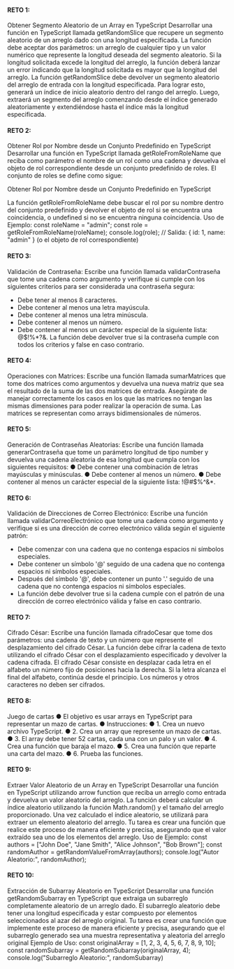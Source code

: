 #### RETO 1:
Obtener Segmento Aleatorio de un Array en TypeScript
Desarrollar una función en TypeScript llamada getRandomSlice que recupere un segmento aleatorio de un arreglo dado con una longitud especificada. La función debe aceptar dos parámetros: un arreglo de cualquier tipo y un valor numérico que represente la longitud deseada del segmento aleatorio.
Si la longitud solicitada excede la longitud del arreglo, la función deberá lanzar un error indicando que la longitud
solicitada es mayor que la longitud del arreglo.
La función getRandomSlice debe devolver un segmento aleatorio del arreglo de entrada con la longitud especificada. 
Para lograr esto, generará un índice de inicio aleatorio dentro del rango del arreglo. Luego, extraerá
un segmento del arreglo comenzando desde el índice generado
aleatoriamente y extendiéndose hasta el índice más la longitud especificada.

#### RETO 2:
Obtener Rol por Nombre desde un Conjunto Predefinido en TypeScript
Desarrollar una función en TypeScript llamada getRoleFromRoleName que reciba como parámetro el nombre
de un rol como una cadena y devuelva el objeto de rol correspondiente desde un conjunto predefinido de roles.
El conjunto de roles se define como sigue:
<!-- IMAGE -->
Obtener Rol por Nombre desde un Conjunto Predefinido en TypeScript

La función getRoleFromRoleName debe buscar el rol por su nombre dentro del conjunto
predefinido y devolver el objeto de rol si se encuentra una coincidencia, o undefined si no se
encuentra ninguna coincidencia.
Uso de Ejemplo:
const roleName = "admin";
const role = getRoleFromRoleName(roleName);
console.log(role); // Salida: { id: 1, name: "admin" } (o el objeto de rol
correspondiente)

#### RETO 3:
Validación de Contraseña:
Escribe una función llamada validarContraseña que tome una cadena como argumento y verifique si
cumple con los siguientes criterios para ser considerada una contraseña segura:
- Debe tener al menos 8 caracteres.
- Debe contener al menos una letra mayúscula.
- Debe contener al menos una letra minúscula.
- Debe contener al menos un número.
- Debe contener al menos un carácter especial de la siguiente lista: @$!%*?&.
La función debe devolver true si la contraseña cumple con todos los criterios y false en caso contrario.

#### RETO 4:
Operaciones con Matrices:
Escribe una función llamada sumarMatrices que tome dos matrices como argumentos y
devuelva una nueva matriz que sea el resultado de la suma de las dos matrices de entrada.
Asegúrate de manejar correctamente los casos en los que las matrices no tengan las mismas
dimensiones para poder realizar la operación de suma. Las matrices se representan como
arrays bidimensionales de números.

#### RETO 5:
Generación de Contraseñas Aleatorias:
Escribe una función llamada generarContraseña que tome un parámetro longitud de tipo
number y devuelva una cadena aleatoria de esa longitud que cumpla con los siguientes
requisitos:
● Debe contener una combinación de letras mayúsculas y minúsculas.
● Debe contener al menos un número.
● Debe contener al menos un carácter especial de la siguiente lista: !@#$%^&*.

#### RETO 6:
Validación de Direcciones de Correo Electrónico:
Escribe una función llamada validarCorreoElectrónico que tome una cadena como argumento y
verifique si es una dirección de correo electrónico válida según el siguiente patrón:
- Debe comenzar con una cadena que no contenga espacios ni símbolos especiales.
- Debe contener un símbolo '@' seguido de una cadena que no contenga espacios ni símbolos
especiales.
- Después del símbolo '@', debe contener un punto '.' seguido de una cadena que no contenga
espacios ni símbolos especiales.
- La función debe devolver true si la cadena cumple con el patrón de una dirección de correo
electrónico válida y false en caso contrario.

#### RETO 7:
Cifrado César:
Escribe una función llamada cifradoCesar que tome dos parámetros: una cadena de texto y un
número que represente el desplazamiento del cifrado César. La función debe cifrar la cadena de texto
utilizando el cifrado César con el desplazamiento especificado y devolver la cadena cifrada. El cifrado
César consiste en desplazar cada letra en el alfabeto un número fijo de posiciones hacia la derecha. Si
la letra alcanza el final del alfabeto, continúa desde el principio. Los números y otros caracteres no
deben ser cifrados.

#### RETO 8:
Juego de cartas
● El objetivo es usar arrays en TypeScript para representar un mazo de cartas.
● Instrucciones:
● 1. Crea un nuevo archivo TypeScript.
● 2. Crea un array que represente un mazo de cartas.
● 3. El array debe tener 52 cartas, cada una con un palo y un valor.
● 4. Crea una función que baraja el mazo.
● 5. Crea una función que reparte una carta del mazo.
● 6. Prueba las funciones.

#### RETO 9:
Extraer Valor Aleatorio de un Array en TypeScript
Desarrollar una función en TypeScript utilizando arrow function que reciba un arreglo como entrada
y devuelva un valor aleatorio del arreglo. La función deberá calcular un índice aleatorio utilizando
la función Math.random() y el tamaño del arreglo proporcionado. Una vez calculado el índice
aleatorio, se utilizará para extraer un elemento aleatorio del arreglo.
Tu tarea es crear una función que realice este proceso de manera eficiente y precisa, asegurando que
el valor extraído sea uno de los elementos del arreglo.
Uso de Ejemplo:
const authors = ["John Doe", "Jane Smith", "Alice Johnson", "Bob Brown"];
const randomAuthor = getRandomValueFromArray(authors);
console.log("Autor Aleatorio:", randomAuthor);

#### RETO 10:
Extracción de Subarray Aleatorio en TypeScript
Desarrollar una función getRandomSubarray en TypeScript que extraiga un subarreglo
completamente aleatorio de un arreglo dado. El subarreglo aleatorio debe tener una longitud
especificada y estar compuesto por elementos seleccionados al azar del arreglo original.
Tu tarea es crear una función que implemente este proceso de manera eficiente y precisa,
asegurando que el subarreglo generado sea una muestra representativa y aleatoria del arreglo
original
Ejemplo de Uso:
const originalArray = [1, 2, 3, 4, 5, 6, 7, 8, 9, 10];
const randomSubarray = getRandomSubarray(originalArray, 4);
console.log("Subarreglo Aleatorio:", randomSubarray)